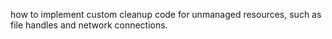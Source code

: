 how to implement custom cleanup code for unmanaged resources, such as file handles and network connections.